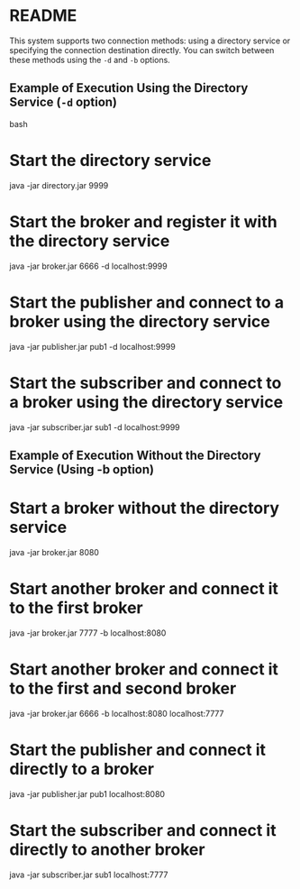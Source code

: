 # README

This system supports two connection methods: using a directory service or specifying the connection destination directly. You can switch between these methods using the `-d` and `-b` options.

## Example of Execution Using the Directory Service (`-d` option)

bash
# Start the directory service
java -jar directory.jar 9999

# Start the broker and register it with the directory service
java -jar broker.jar 6666 -d localhost:9999

# Start the publisher and connect to a broker using the directory service
java -jar publisher.jar pub1 -d localhost:9999

# Start the subscriber and connect to a broker using the directory service
java -jar subscriber.jar sub1 -d localhost:9999


## Example of Execution Without the Directory Service (Using -b option)

# Start a broker without the directory service
java -jar broker.jar 8080

# Start another broker and connect it to the first broker
java -jar broker.jar  7777 -b localhost:8080

# Start another broker and connect it to the first and second broker
java -jar broker.jar 6666 -b localhost:8080 localhost:7777

# Start the publisher and connect it directly to a broker
java -jar publisher.jar pub1 localhost:8080

# Start the subscriber and connect it directly to another broker
java -jar subscriber.jar sub1 localhost:7777
